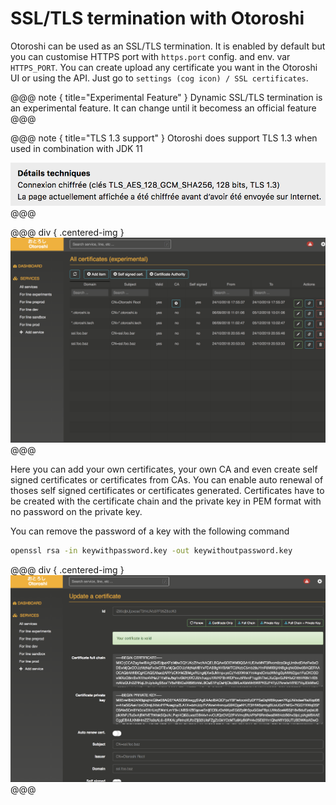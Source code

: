 # SSL/TLS termination with Otoroshi

Otoroshi can be used as an SSL/TLS termination. It is enabled by default but you can customise HTTPS port with `https.port` config. and env. var `HTTPS_PORT`. You can create upload any certificate you want in the Otoroshi UI or using the API. Just go to `settings (cog icon) / SSL certificates`.

@@@ note { title="Experimental Feature" }
Dynamic SSL/TLS termination is an experimental feature. It can change until it becomess an official feature
@@@

@@@ note { title="TLS 1.3 support" }
Otoroshi does support TLS 1.3 when used in combination with JDK 11

<img src="../img/tls13.png" />
@@@

@@@ div { .centered-img }
<img src="../img/ssl.png" />
@@@

Here you can add your own certificates, your own CA and even create self signed certificates or certificates from CAs. You can enable auto renewal of thoses self signed certificates or certificates generated. Certificates have to be created with the certificate chain and the private key in PEM format with no password on the private key.

You can remove the password of a key with the following command

```sh
openssl rsa -in keywithpassword.key -out keywithoutpassword.key
```

@@@ div { .centered-img }
<img src="../img/ssl2.png" />
@@@

